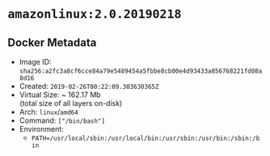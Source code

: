 # `amazonlinux:2.0.20190218`

## Docker Metadata

- Image ID: `sha256:a2fc3a8cf6cce84a79e5489454a5fbbe8cb00e4d93433a856768221fd08a8d16`
- Created: `2019-02-26T00:22:09.303630365Z`
- Virtual Size: ~ 162.17 Mb  
  (total size of all layers on-disk)
- Arch: `linux`/`amd64`
- Command: `["/bin/bash"]`
- Environment:
  - `PATH=/usr/local/sbin:/usr/local/bin:/usr/sbin:/usr/bin:/sbin:/bin`

